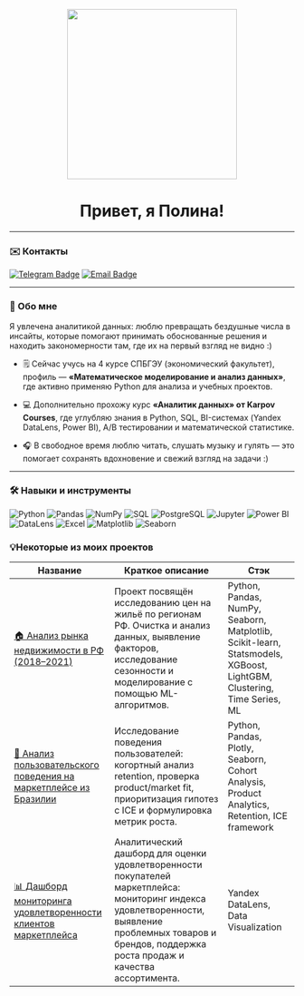 <p align="center">
  <img src="https://media.giphy.com/media/JIX9t2j0ZTN9S/giphy.gif" width="300" />
</p>

<h1 align="center">Привет, я Полина!</h1>

---

### ✉️ Контакты

[![Telegram Badge](https://img.shields.io/badge/-Telegram-2CA5E0?style=for-the-badge&logo=telegram&logoColor=white)](https://t.me/avvpolina)
[![Email Badge](https://img.shields.io/badge/-Почта-D14836?style=for-the-badge&logo=microsoft-outlook&logoColor=white)](mailto:averyanovapolina@outlook.com)

---

### 🪷 Обо мне

Я увлечена аналитикой данных: люблю превращать бездушные числа в инсайты, которые помогают принимать обоснованные решения и находить закономерности там, где их на первый взгляд не видно :) 

* 🗒️ Сейчас учусь на 4 курсе СПБГЭУ (экономический факультет), профиль — **«Математическое моделирование и анализ данных»**, где активно применяю Python для анализа и учебных проектов.

* 💻 Дополнительно прохожу курс **«Аналитик данных» от Karpov Courses**, где углубляю знания в Python, SQL, BI-системах (Yandex DataLens, Power BI), A/B тестировании и математической статистике.

* 🎧 В свободное время люблю читать, слушать музыку и гулять — это помогает сохранять вдохновение и свежий взгляд на задачи :)

---

### 🛠️ Навыки и инструменты

![Python](https://img.shields.io/badge/-Python-3776AB?style=for-the-badge&logo=python&logoColor=white)
![Pandas](https://img.shields.io/badge/-Pandas-150458?style=for-the-badge&logo=pandas&logoColor=white)
![NumPy](https://img.shields.io/badge/-NumPy-013243?style=for-the-badge&logo=numpy&logoColor=white)
![SQL](https://img.shields.io/badge/-SQL-4479A1?style=for-the-badge&logo=mysql&logoColor=white)
![PostgreSQL](https://img.shields.io/badge/-PostgreSQL-336791?style=for-the-badge&logo=postgresql&logoColor=white)
![Jupyter](https://img.shields.io/badge/-Jupyter-F37626?style=for-the-badge&logo=jupyter&logoColor=white)
![Power BI](https://img.shields.io/badge/-Power%20BI-F2C811?style=for-the-badge&logo=powerbi&logoColor=black)
![DataLens](https://img.shields.io/badge/-DataLens-000000?style=for-the-badge&logo=yandex&logoColor=white)
![Excel](https://img.shields.io/badge/-Excel-217346?style=for-the-badge&logo=microsoft-excel&logoColor=white)
![Matplotlib](https://img.shields.io/badge/-Matplotlib-11557C?style=for-the-badge&logo=matplotlib&logoColor=white)
![Seaborn](https://img.shields.io/badge/-Seaborn-0C2233?style=for-the-badge&logoColor=white)

### 💡Некоторые из моих проектов 

| Название                                           | Краткое описание                                                                                                         | Стэк                                                                                                         |
|---------------------------------------------------|-------------------------------------------------------------------------------------------------------------------------|--------------------------------------------------------------------------------------------------------------|
| [🏠 Анализ рынка недвижимости в РФ (2018–2021)](https://github.com/averyanovapolina/realty_project)     | Проект посвящён исследованию цен на жильё по регионам РФ. Очистка и анализ данных, выявление факторов, исследование сезонности и моделирование с помощью ML-алгоритмов. | Python, Pandas, NumPy, Seaborn, Matplotlib, Scikit-learn, Statsmodels, XGBoost, LightGBM, Clustering, Time Series, ML |
| [🛒 Анализ пользовательского поведения на маркетплейсе из Бразилии](https://github.com/averyanovapolina/retention_project) | Исследование поведения пользователей: когортный анализ retention, проверка product/market fit, приоритизация гипотез с ICE и формулировка метрик роста. | Python, Pandas, Plotly, Seaborn, Cohort Analysis, Product Analytics, Retention, ICE framework                 |
| [📊 Дашборд мониторинга удовлетворенности клиентов маркетплейса](https://github.com/averyanovapolina/datalens_project) | Аналитический дашборд для оценки удовлетворенности покупателей маркетплейса: мониторинг индекса удовлетворенности, выявление проблемных товаров и брендов, поддержка роста продаж и качества ассортимента. | Yandex DataLens, Data Visualization                                  |
